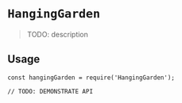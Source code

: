 # `HangingGarden`

> TODO: description

## Usage

```
const hangingGarden = require('HangingGarden');

// TODO: DEMONSTRATE API
```
